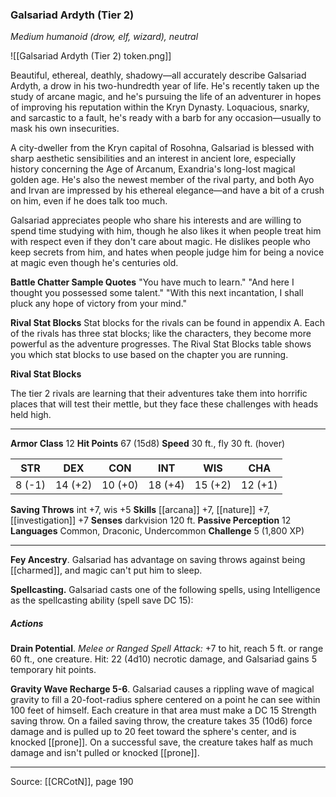 ### Galsariad Ardyth (Tier 2)
_Medium humanoid (drow, elf, wizard), neutral_

![[Galsariad Ardyth (Tier 2) token.png]]

Beautiful, ethereal, deathly, shadowy—all accurately describe Galsariad Ardyth, a drow in his two-hundredth year of life. He's recently taken up the study of arcane magic, and he's pursuing the life of an adventurer in hopes of improving his reputation within the Kryn Dynasty. Loquacious, snarky, and sarcastic to a fault, he's ready with a barb for any occasion—usually to mask his own insecurities.

A city-dweller from the Kryn capital of Rosohna, Galsariad is blessed with sharp aesthetic sensibilities and an interest in ancient lore, especially history concerning the Age of Arcanum, Exandria's long-lost magical golden age. He's also the newest member of the rival party, and both Ayo and Irvan are impressed by his ethereal elegance—and have a bit of a crush on him, even if he does talk too much.

Galsariad appreciates people who share his interests and are willing to spend time studying with him, though he also likes it when people treat him with respect even if they don't care about magic. He dislikes people who keep secrets from him, and hates when people judge him for being a novice at magic even though he's centuries old.

**Battle Chatter Sample Quotes** "You have much to learn." "And here I thought you possessed some talent." "With this next incantation, I shall pluck any hope of victory from your mind."



**Rival Stat Blocks** Stat blocks for the rivals can be found in appendix A. Each of the rivals has three stat blocks; like the characters, they become more powerful as the adventure progresses. The Rival Stat Blocks table shows you which stat blocks to use based on the chapter you are running.

**Rival Stat Blocks** 

The tier 2 rivals are learning that their adventures take them into horrific places that will test their mettle, but they face these challenges with heads held high.






---

**Armor Class** 12
**Hit Points** 67 (15d8)
**Speed** 30 ft., fly 30 ft. (hover)

| STR     | DEX     | CON     | INT     | WIS     | CHA     |
|---------|---------|---------|---------|---------|---------|
| 8 (-1) | 14 (+2) | 10 (+0) | 18 (+4) | 15 (+2) | 12 (+1) |

**Saving Throws** int +7, wis +5
**Skills** [[arcana]] +7, [[nature]] +7, [[investigation]] +7
**Senses** darkvision 120 ft.
**Passive Perception** 12
**Languages** Common, Draconic, Undercommon
**Challenge** 5 (1,800 XP)

---

**Fey Ancestry**. Galsariad has advantage on saving throws against being [[charmed]], and magic can't put him to sleep.

**Spellcasting.** Galsariad casts one of the following spells, using Intelligence as the spellcasting ability (spell save DC 15):

##### Actions
**Drain Potential**. _Melee or Ranged Spell Attack:_ +7 to hit, reach 5 ft. or range 60 ft., one creature. Hit: 22 (4d10) necrotic damage, and Galsariad gains 5 temporary hit points.

**Gravity Wave Recharge 5-6**. Galsariad causes a rippling wave of magical gravity to fill a 20-foot-radius sphere centered on a point he can see within 100 feet of himself. Each creature in that area must make a DC 15 Strength saving throw. On a failed saving throw, the creature takes 35 (10d6) force damage and is pulled up to 20 feet toward the sphere's center, and is knocked [[prone]]. On a successful save, the creature takes half as much damage and isn't pulled or knocked [[prone]].


---

Source: [[CRCotN]], page 190